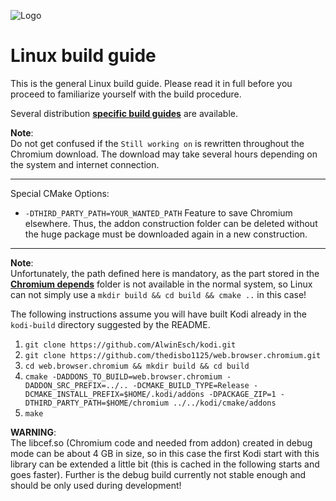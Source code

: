 ![Logo](resources/banner_slim.png)

# Linux build guide
This is the general Linux build guide. Please read it in full before you proceed to familiarize yourself with the build procedure.

Several distribution **[specific build guides](../README.md)** are available.

**Note**:<br>Do not get confused if the `Still working on` is rewritten throughout
the Chromium download. The download may take several hours depending on the system
and internet connection.

--------------------------------------------------
Special CMake Options:
 - `-DTHIRD_PARTY_PATH=YOUR_WANTED_PATH`
   Feature to save Chromium elsewhere. Thus, the addon construction folder can be 
   deleted without the huge package must be downloaded again in a new construction.

--------------------------------------------------

**Note**:<br>Unfortunately, the path defined here is mandatory, as the part stored in the **[Chromium depends](../depends/common/chromium)**
folder is not available in the normal system, so Linux can not simply use a `mkdir build && cd build && cmake ..` 
in this case!

The following instructions assume you will have built Kodi already in the `kodi-build` directory 
suggested by the README.

1. `git clone https://github.com/AlwinEsch/kodi.git`
2. `git clone https://github.com/thedisbo1125/web.browser.chromium.git`
3. `cd web.browser.chromium && mkdir build && cd build`
4. `cmake -DADDONS_TO_BUILD=web.browser.chromium -DADDON_SRC_PREFIX=../.. -DCMAKE_BUILD_TYPE=Release -DCMAKE_INSTALL_PREFIX=$HOME/.kodi/addons -DPACKAGE_ZIP=1 -DTHIRD_PARTY_PATH=$HOME/chromium ../../kodi/cmake/addons`
5. `make`

**WARNING**:<br>The libcef.so (Chromium code and needed from addon) created in debug mode can be about 4 GB in size, so in this case the first Kodi start with this library can be extended a little bit (this is cached in the following starts and goes faster). Further is the debug build currently not stable enough and should be only used during development!
